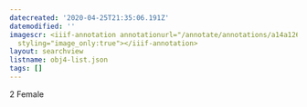 ```yaml
---
datecreated: '2020-04-25T21:35:06.191Z'
datemodified: ''
imagescr: <iiif-annotation annotationurl="/annotate/annotations/a14a1266-873c-11ea-a23f-5254008afee6.json"
  styling="image_only:true"></iiif-annotation>
layout: searchview
listname: obj4-list.json
tags: []
---
```

2 Female